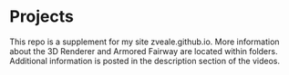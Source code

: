 # Projects
  This repo is a supplement for my site zveale.github.io. More information about the 3D Renderer and Armored
Fairway are located within folders. Additional information is posted in the description section of the videos.
